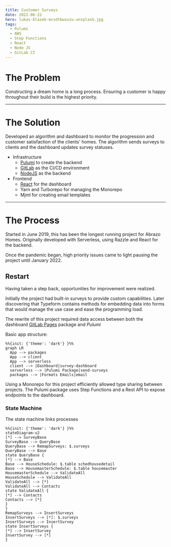 ```yaml
---
title: Customer Surveys
date: 2022-06-22
hero: lukas-blazek-mcsdtbwxuzu-unsplash.jpg
tags:
  - Pulumi
  - AWS
  - Step Functions
  - React
  - Node JS
  - GitLab CI
---
```



# The Problem
Constructing a dream home is a long process. Ensuring a customer is happy throughout their build is the highest priority.

---


<!-- TODO: Add team leader/manager information ie. talking to multiple departements -->
<!-- TODO: Add same info to description in work experience -->
# The Solution
Developed an algorithm and dashboard to monitor the progression and customer satisfaction of the clients' homes. The algorithm sends surveys to clients and the dashboard updates survey statuses. 
- Infrastructure
  - [Pulumi](/tags/pulumi) to create the backend
  - [GitLab](/tags/git-lab-ci) as the CI/CD environment
  - [NodeJS](/tags/node-js) as the backend
- Frontend
  - [React](/tags/react) for the dashboard
  - Yarn and Turborepo for managing the Monorepo
  - Mjml for creating email templates

---

# The Process

Started in June 2019, this has been the longest running project for Abrazo Homes. Originally developed with Serverless, using Razzle and React for the backend. 
<!-- TODO: Alex look at this -->
Once the pandemic began, high priority issues came to light pausing the project until January 2022. 


## Restart

Having taken a step back, opportunities for improvement were realized.

<!-- First - the survey was included with the application which wasn't a necessary feature.
 -->
Initially the project had built-in surveys to provide custom capabilities. Later discovering that Typeform contains methods for embedding data into forms that would manage the use case and ease the programming load.

The rewrite of this project required data access between both the dashboard [GitLab Pages](/tags/git-lab-ci) package and *Pulumi*

Basic app structure:

```mermaid
%%{init: {'theme': 'dark'} }%%
graph LR
  App --> packages
  App --> client
  App --> serverless
  client --> |Dashboard|survey-dashboard
  serverless --> |Pulumi Package|send-surveys
  packages --> |Formats Emails|email
```

Using a Monorepo for this project efficiently allowed type sharing between projects. The Pulumi package uses Step Functions and a Rest API to expose endpoints to the dashboard.


### State Machine
The state machine links processes 

```mermaid
%%{init: {'theme': 'dark'} }%%
stateDiagram-v2
[*] --> SurveyBase
SurveyBase --> QueryBase
QueryBase --> RemapSurveys: $.surveys
QueryBase --> Base
state QueryBase {
[*] --> Base
Base --> HouseSchedule: $.table schedhousedetail
Base --> HousemasterSchedule: $.table housemaster
HousemasterSchedule --> ValidateAll
HouseSchedule --> ValidateAll
ValidateAll --> [*]
ValidateAll --> Contacts
state ValidateAll {
[*] --> Contacts
Contacts --> [*]
}
}
RemapSurveys --> InsertSurveys
InsertSurveys --> [*]: $.surveys
InsertSurveys --> InsertSurvey
state InsertSurveys {
[*] --> InsertSurvey
InsertSurvey --> [*]
}

```





